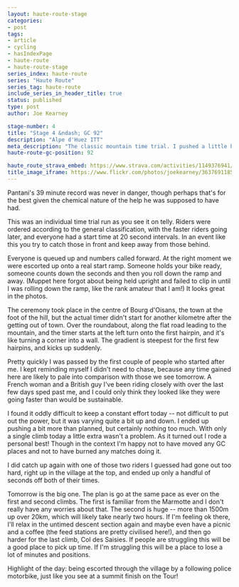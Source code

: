 ```yaml
---
layout: haute-route-stage
categories:
- post
tags:
- article
- cycling
- hasIndexPage
- haute-route
- haute-route-stage
series_index: haute-route
series: "Haute Route"
series_tag: haute-route
include_series_in_header_title: true
status: published
type: post
author: Joe Kearney

stage-number: 4
title: "Stage 4 &ndash; GC 92"
description: "Alpe d'Huez ITT"
meta_description: "The classic mountain time trial. I pushed a little harder than planned, maintained overall position, and spent the afternoon eating."
haute-route-gc-position: 92

haute_route_strava_embed: https://www.strava.com/activities/1149376941/embed/5d485d893fb99a22be38ff17624787655d263a12
title_image_iframe: https://www.flickr.com/photos/joekearney/36376911850/in/album-72157687765853505/player/
---
```


Pantani's 39 minute record was never in danger, though perhaps that's for the best given the chemical nature of the help he was supposed to have had.

This was an individual time trial run as you see it on telly. Riders were ordered according to the general classification, with the faster riders going later, and everyone had a start time at 20 second intervals. In an event like this you try to catch those in front and keep away from those behind.

Everyone is queued up and numbers called forward. At the right moment we were escorted up onto a real start ramp. Someone holds your bike ready, someone counts down the seconds and then you roll down the ramp and away. (Muppet here forgot about being held upright and failed to clip in until I was rolling down the ramp, like the rank amateur that I am!) It looks great in the photos.

The ceremony took place in the centre of Bourg d'Oisans, the town at the foot of the hill, but the actual timer didn't start for another kilometre after the getting out of town. Over the roundabout, along the flat road leading to the mountain, and the timer starts at the left turn onto the first hairpin, and it's like turning a corner into a wall. The gradient is steepest for the first few hairpins, and kicks up suddenly.

Pretty quickly I was passed by the first couple of people who started after me. I kept reminding myself I didn't need to chase, because any time gained here are likely to pale into comparison with those we see tomorrow. A French woman and a British guy I've been riding closely with over the last few days sped past me, and I could only think they looked like they were going faster than would be sustainable.

I found it oddly difficult to keep a constant effort today -- not difficult to put out the power, but it was varying quite a bit up and down. I ended up pushing a bit more than planned, but certainly nothing too much. With only a single climb today a little extra wasn't a problem. As it turned out I rode a personal best! Though in the context I'm happy not to have moved any GC places and not to have burned any matches doing it.

I did catch up again with one of those two riders I guessed had gone out too hard, right up in the village at the top, and ended up only a handful of seconds off both of their times.

Tomorrow is the big one. The plan is go at the same pace as ever on the first and second climbs. The first is familiar from the Marmotte and I don't really have any worries about that. The second is huge -- more than 1500m up over 20km, which will likely take nearly two hours. If I'm feeling ok there, I'll relax in the untimed descent section again and maybe even have a picnic and a coffee (the feed stations are pretty civilised here!), and then go harder for the last climb, Col des Saisies. If people are struggling this will be a good place to pick up time. If I'm struggling this will be a place to lose a lot of minutes and positions.

Highlight of the day: being escorted through the village by a following police motorbike, just like you see at a summit finish on the Tour!
